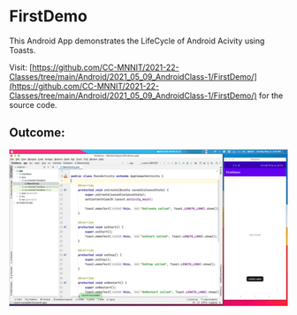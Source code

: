 # FirstDemo

This Android App demonstrates the LifeCycle of Android Acivity using Toasts.

Visit: [https://github.com/CC-MNNIT/2021-22-Classes/tree/main/Android/2021_05_09_AndroidClass-1/FirstDemo/](https://github.com/CC-MNNIT/2021-22-Classes/tree/main/Android/2021_05_09_AndroidClass-1/FirstDemo/) for the source code.

## Outcome:

![Screenshot](FirstDemo.png)
